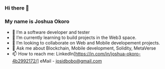### Hi there 👋
### My name is Joshua Okoro 

<!--
**josidbobo/josidbobo** is a ✨ _special_ ✨ repository because its `README.md` (this file) appears on your GitHub profile.

Here are some ideas to get you started:
-->

- 🔭 I’m a software developer and tester
- 🌱 I’m currently learning to build projects in the Web3 space.
- 👯 I’m looking to collaborate on Web and Mobile developement projects.
- 💬 Ask me about Blockchain, Mobile development, Solidity, MetaVerse
- 📫 How to reach me: LinkedIn[https://in.com/in/joshua-okoro-4b2992172/] 
                      eMail - josidbobo@gmail.com
